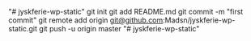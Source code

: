 "# jyskferie-wp-static"  git init git add README.md git commit -m "first commit" git remote add origin git@github.com:Madsn/jyskferie-wp-static.git git push -u origin master
"# jyskferie-wp-static" 

